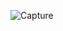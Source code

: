 ![Capture](https://user-images.githubusercontent.com/28908397/58366791-33e60f00-7ee0-11e9-8e43-fd9127eaac6e.JPG)
